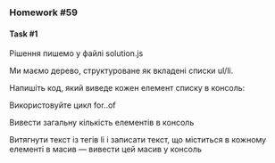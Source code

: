 ### Homework #59

#### Task #1

Рішення пишемо у файлі solution.js

Ми маємо дерево, структуроване як вкладені списки ul/li.

Напишіть код, який виведе кожен елемент списку в консоль:

Використовуйте цикл for..of

Вивести загальну кількість елементів в консоль

Витягнути текст із тегів li і записати текст, що міститься в кожному елементі в масив — вивести цей масив у консоль
